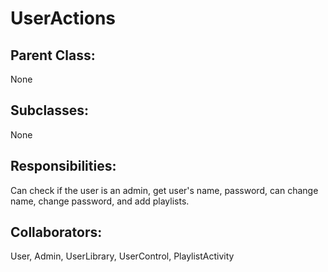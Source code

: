 # UserActions

## Parent Class:
None

## Subclasses:
None

## Responsibilities:
Can check if the user is an admin, get user's name, password, can change name, change password,
and add playlists.

## Collaborators:
User, Admin, UserLibrary, UserControl, PlaylistActivity
